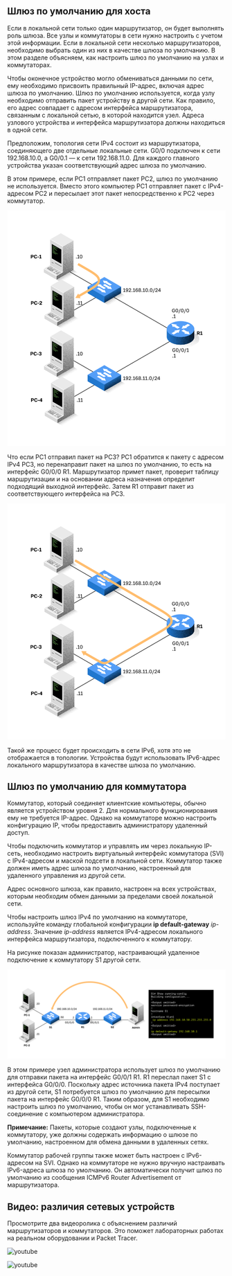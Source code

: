 <!-- verified: agorbachev 03.05.2022 -->

<!-- 10.3.1 -->
## Шлюз по умолчанию для хоста

Если в локальной сети только один маршрутизатор, он будет выполнять роль шлюза. Все узлы и коммутаторы в сети нужно настроить с учетом этой информации. Если в локальной сети несколько маршрутизаторов, необходимо выбрать один из них в качестве шлюза по умолчанию. В этом разделе объясняем, как настроить шлюз по умолчанию на узлах и коммутаторах.

Чтобы оконечное устройство могло обмениваться данными по сети, ему необходимо присвоить правильный IP-адрес, включая адрес шлюза по умолчанию. Шлюз по умолчанию используется, когда узлу необходимо отправить пакет устройству в другой сети. Как правило, его адрес совпадает с адресом интерфейса маршрутизатора, связанным с локальной сетью, в которой находится узел. Адреса узлового устройства и интерфейса маршрутизатора должны находиться в одной сети.

Предположим, топология сети IPv4 состоит из маршрутизатора, соединяющего две отдельные локальные сети. G0/0 подключен к сети 192.168.10.0, а G0/0.1 — к сети 192.168.11.0. Для каждого главного устройства указан соответствующий адрес шлюза по умолчанию.

В этом примере, если PC1 отправляет пакет PC2, шлюз по умолчанию не используется. Вместо этого компьютер PC1 отправляет пакет с IPv4-адресом PC2 и пересылает этот пакет непосредственно к PC2 через коммутатор.

![](./assets/10.3.1-1.svg)


Что если PC1 отправил пакет на PC3? PC1 обратится к пакету с адресом IPv4 PC3, но перенаправит пакет на шлюз по умолчанию, то есть на интерфейс G0/0/0 R1. Маршрутизатор примет пакет, проверит таблицу маршрутизации и на основании адреса назначения определит подходящий выходной интерфейс. Затем R1 отправит пакет из соответствующего интерфейса на PC3.

![](./assets/10.3.1-2.svg)


Такой же процесс будет происходить в сети IPv6, хотя это не отображается в топологии. Устройства будут использовать IPv6-адрес локального маршрутизатора в качестве шлюза по умолчанию.

<!-- 10.3.2 -->
## Шлюз по умолчанию для коммутатора

Коммутатор, который соединяет клиентские компьютеры, обычно является устройством уровня 2. Для нормального функционирования ему не требуется IP-адрес. Однако на коммутаторе можно настроить конфигурацию IP, чтобы предоставить администратору удаленный доступ.

Чтобы подключить коммутатор и управлять им через локальную IP-сеть, необходимо настроить виртуальный интерфейс коммутатора (SVI) с IPv4-адресом и маской подсети в локальной сети. Коммутатор также должен иметь адрес шлюза по умолчанию, настроенный для удаленного управления из другой сети.

Адрес основного шлюза, как правило, настроен на всех устройствах, которым необходим обмен данными за пределами своей локальной сети.

Чтобы настроить шлюз IPv4 по умолчанию на коммутаторе, используйте команду глобальной конфигурации **ip default-gateway** _ip-address_. Значение _ip-address_ является IPv4-адресом локального интерфейса маршрутизатора, подключенного к коммутатору.

На рисунке показан администратор, настраивающий удаленное подключение к коммутатору S1 другой сети.

![](./assets/10.3.2.svg)


В этом примере узел администратора использует шлюз по умолчанию для отправки пакета на интерфейс G0/0/1 R1. R1 переслал пакет S1 с интерфейса G0/0/0. Поскольку адрес источника пакета IPv4 поступает из другой сети, S1 потребуется шлюз по умолчанию для пересылки пакета на интерфейс G0/0/0 R1. Таким образом, для S1 необходимо настроить шлюз по умолчанию, чтобы он мог устанавливать SSH-соединение с компьютером администратора.

**Примечание:** Пакеты, которые создают узлы, подключенные к коммутатору, уже должны содержать информацию о шлюзе по умолчанию, настроенном для обмена данными в удаленных сетях.

Коммутатор рабочей группы также может быть настроен с IPv6-адресом на SVI. Однако на коммутаторе не нужно вручную настраивать IPv6-адреса шлюза по умолчанию. Он автоматически получит шлюз по умолчанию из сообщения ICMPv6 Router Advertisement от маршрутизатора.

<!-- 10.3.3 -->
<!-- syntax -->


<!-- 10.4.1 -->
## Видео: различия сетевых устройств

Просмотрите два видеоролика с объяснением различий маршрутизаторов и коммутаторов. Это поможет лабораторных работах на реальном оборудовании и Packet Tracer.

![youtube](https://www.youtube.com/watch?v=DNL4DPxjgNM)

<!-- 10.4.2 -->

![youtube](https://www.youtube.com/watch?v=RH_KIUdHZlE)

